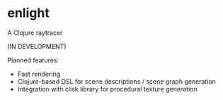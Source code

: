 enlight
=======

A Clojure raytracer

(IN DEVELOPMENT)

Planned features:

 - Fast rendering
 - Clojure-based DSL for scene descriptions / scene graph generation
 - Integration with clisk library for procedural texture generation